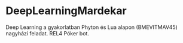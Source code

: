 # DeepLearningMardekar

Deep Learning a gyakorlatban Phyton és Lua alapon (BMEVITMAV45) nagyházi feladat.
REL4 Póker bot.
